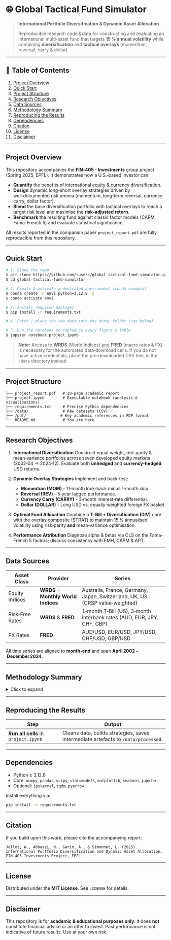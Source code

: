 # 🌐 Global Tactical Fund Simulator

> **International Portfolio Diversification & Dynamic Asset Allocation**
>
> Reproducible research code & data for constructing and evaluating an international multi‑asset fund that targets **15 % annual volatility** while combining **diversification** and **tactical overlays** (momentum, reversal, carry & dollar).

---

## 📑 Table of Contents

1. [Project Overview](#project-overview)
2. [Quick Start](#quick-start)
3. [Project Structure](#project-structure)
4. [Research Objectives](#research-objectives)
5. [Data Sources](#data-sources)
6. [Methodology Summary](#methodology-summary)
7. [Reproducing the Results](#reproducing-the-results)
8. [Dependencies](#dependencies)
9. [Citation](#citation)
10. [License](#license)
11. [Disclaimer](#disclaimer)

---

## Project Overview

This repository accompanies the **FIN‑405 - Investments** group project (Spring 2025, EPFL). It demonstrates how a U.S.‑based investor can:

* **Quantify** the benefits of international equity & currency diversification.
* **Design** dynamic long-short overlay strategies driven by well‑documented risk premia (momentum, long‑term reversal, currency carry, dollar factor).
* **Blend** the base diversification portfolio with tactical overlays to reach a target risk level and maximise the **risk‑adjusted return**.
* **Benchmark** the resulting fund against classic factor models (CAPM, Fama-French 5) and evaluate statistical significance.

All results reported in the companion paper `project_report.pdf` are fully reproducible from this repository.

---

## Quick Start

```bash
# 1. Clone the repo
$ git clone https://github.com/<user>/global-tactical-fund-simulator.git
$ cd global-tactical-fund-simulator

# 2. Create & activate a dedicated environment (conda example)
$ conda create -n envi python=3.12.8 -y
$ conda activate envi

# 3. Install required packages
$ pip install -r requirements.txt

# 4. Fetch / place the raw data into the data/ folder (see below)

# 5. Run the notebook to reproduce every figure & table
$ jupyter notebook project.ipynb
```

> **Note:** Access to **WRDS** (World Indices) and **FRED** (macro rates & FX) is necessary for the automated data‑download cells. If you do not have active credentials, place the pre‑downloaded CSV files in the `/data` directory instead.

---

## Project Structure

```
├── project_report.pdf   # 10‑page academic report
├── project.ipynb        # Executable notebook (analysis & visualisations)
├── requirements.txt     # Precise Python dependencies
├── /data/               # Raw datasets (CSV)
├── /pdf/               # Key academic references in PDF format
└── README.md            # You are here
```

---

## Research Objectives

1. **International Diversification**
   Construct equal‑weight, risk‑parity & mean‑variance portfolios across seven developed equity markets (2002‑04 → 2024‑12). Evaluate both **unhedged** and **currency‑hedged** USD returns.
2. **Dynamic Overlay Strategies**
   Implement and back‑test:

   * **Momentum (MOM)** - 11‑month look‑back minus 1‑month skip.
   * **Reversal (REV)** - 5‑year lagged performance.
   * **Currency Carry (CARRY)** - 3‑month interest‑rate differential.
   * **Dollar (DOLLAR)** - Long USD vs. equally‑weighted foreign FX basket.
3. **Optimal Fund Allocation**
   Combine a **T‑Bill + Diversification (DIV)** core with the overlay composite (STRAT) to maintain 15 % annualised volatility using risk‑parity **and** mean‑variance optimisation.
4. **Performance Attribution**
   Diagnose alpha & betas via OLS on the Fama-French 5 factors; discuss consistency with EMH, CAPM & APT.

---

## Data Sources

| Asset Class     | Provider                         | Series                                                                       |
| --------------- | -------------------------------- | ---------------------------------------------------------------------------- |
| Equity Indices  | **WRDS - Monthly World Indices** | Australia, France, Germany, Japan, Switzerland, UK, US (CRSP value‑weighted) |
| Risk‑Free Rates | **WRDS** & **FRED**              | 1‑month T‑Bill (US), 3‑month interbank rates (AUD, EUR, JPY, CHF, GBP)       |
| FX Rates        | **FRED**                         | AUD/USD, EUR/USD, JPY/USD, CHF/USD, GBP/USD                                  |

All time series are aligned to **month‑end** and span **April 2002 - December 2024**.

---

## Methodology Summary

<details>
<summary>Click to expand</summary>

* **Returns in USD:** Convert local equity returns via spot FX; compute hedged returns using the covered‑interest‑parity framework.
* **Risk‑Parity:** 60‑month rolling volatility estimates to derive weights.
* **Mean‑Variance:** 60‑month rolling µ and Σ; γ = 1.
* **Overlay Signals:** Cross‑sectional ranking; dollar‑neutral long-short construction with scaling `Z` ensuring +1 / −1 notionals.
* **Fund Optimisation:** Solve for weights `b` and `c` in $R_{FUND}=R_{TBill}+b(R_{DIV}-R_{TBill})+c R_{STRAT}$ s.t. annual σ ≈ 15 %.
* **Statistical Tests:** Sharpe ratios, t‑tests on mean returns, regression alphas/betas.

</details>

---

## Reproducing the Results

| Step                                 | Output                                                                            |
| ------------------------------------ | --------------------------------------------------------------------------------- |
| **Run all cells** in `project.ipynb` | Cleans data, builds strategies, saves intermediate artefacts to `/data/processed` |



---

## Dependencies

* Python ≥ 3.12.8
* Core: `numpy`, `pandas`, `scipy`, `statsmodels`, `matplotlib`, `seaborn`, `jupyter`
* Optional: `ipykernel`, `tqdm`, `pyarrow`

Install everything via:

```bash
pip install -r requirements.txt
```

---

## Citation

If you build upon this work, please cite the accompanying report:

```text
Jallot, W., Abbassi, N., Garin, A., & Simonnet, L. (2025). International Portfolio Diversification and Dynamic Asset Allocation. FIN‑405 Investments Project, EPFL.
```

---

## License

Distributed under the **MIT License**. See `LICENSE` for details.

---

## Disclaimer

This repository is for **academic & educational purposes only**. It does **not** constitute financial advice or an offer to invest. Past performance is not indicative of future results. Use at your own risk.
